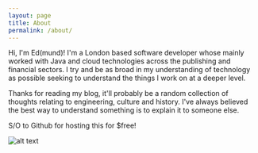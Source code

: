 ```yaml
---
layout: page
title: About
permalink: /about/
---
```


Hi, I'm Ed(mund)! I'm a London based software developer whose mainly worked with Java and cloud technologies across the publishing and financial sectors. I try and be as broad in my understanding of technology as possible seeking to understand the things I work on at a deeper level.

Thanks for reading my blog, it'll probably be a random collection of thoughts relating to 
engineering, culture and history. I've always believed the best way to understand something is to 
explain it to someone else. 

S/O to Github for hosting this for $free!

![alt text](me2.jpg)